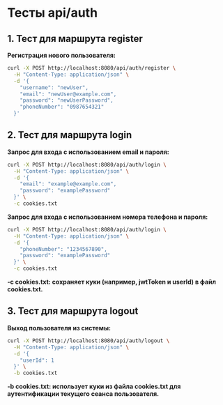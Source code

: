 # Тесты api/auth

## 1. Тест для маршрута register
**Регистрация нового пользователя:**

```bash
curl -X POST http://localhost:8080/api/auth/register \
  -H "Content-Type: application/json" \
  -d '{
    "username": "newUser",
    "email": "newUser@example.com",
    "password": "newUserPassword",
    "phoneNumber": "0987654321"
  }'
```

## 2. Тест для маршрута login
**Запрос для входа с использованием email и пароля:**

```bash
curl -X POST http://localhost:8080/api/auth/login \
  -H "Content-Type: application/json" \
  -d '{
    "email": "example@example.com",
    "password": "examplePassword"
  }' \
  -c cookies.txt
```

**Запрос для входа с использованием номера телефона и пароля:**
```bash
curl -X POST http://localhost:8080/api/auth/login \
  -H "Content-Type: application/json" \
  -d '{
    "phoneNumber": "1234567890",
    "password": "examplePassword"
  }' \
  -c cookies.txt
```
**-c cookies.txt: сохраняет куки (например, jwtToken и userId) в файл cookies.txt.**

## 3. Тест для маршрута logout
**Выход пользователя из системы:**

```bash
curl -X POST http://localhost:8080/api/auth/logout \
  -H "Content-Type: application/json" \
  -d '{
    "userId": 1
  }' \
  -b cookies.txt
```
**-b cookies.txt: использует куки из файла cookies.txt для аутентификации текущего сеанса пользователя.**